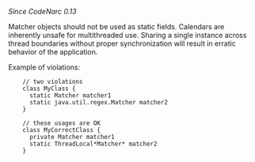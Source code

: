
*Since CodeNarc 0.13*

Matcher objects should not be used as static fields. Calendars are inherently unsafe for multithreaded use. Sharing a single
instance across thread boundaries without proper synchronization will result in erratic behavior of the application.

Example of violations:

```
    // two violations
    class MyClass {
      static Matcher matcher1
      static java.util.regex.Matcher matcher2
    }

    // these usages are OK
    class MyCorrectClass {
      private Matcher matcher1
      static ThreadLocal*Matcher* matcher2
    }
```


